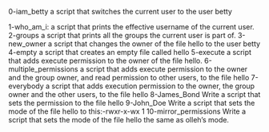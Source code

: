 0-iam_betty
a script that switches the current user to the user betty

1-who_am_i:
a script that prints the effective username of the current user.
2-groups
a script that prints all the groups the current user is part of.
3-new_owner
a script that changes the owner of the file hello to the user betty
4-empty
a script that creates an empty file called hello
5-execute
a script that adds execute permission to the owner of the file hello.
6-multiple_permissions
a script that adds execute permission to the owner and the group owner, and read permission to other users, to the file hello
7-everybody
a script that adds execution permission to the owner, the group owner and the other users, to the file hello
8-James_Bond
Write a script that sets the permission to the file hello
9-John_Doe
Write a script that sets the mode of the file hello to this:-rwxr-x-wx 1
10-mirror_permissions
Write a script that sets the mode of the file hello the same as olleh’s mode.